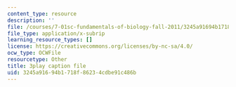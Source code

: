 ```yaml
---
content_type: resource
description: ''
file: /courses/7-01sc-fundamentals-of-biology-fall-2011/3245a91694b1718f86234cdbe91c486b_9dHBTckFvME.srt
file_type: application/x-subrip
learning_resource_types: []
license: https://creativecommons.org/licenses/by-nc-sa/4.0/
ocw_type: OCWFile
resourcetype: Other
title: 3play caption file
uid: 3245a916-94b1-718f-8623-4cdbe91c486b
---
```

